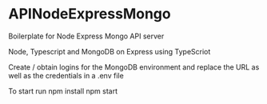 # APINodeExpressMongo
Boilerplate for Node Express Mongo API server

Node, Typescript and MongoDB on Express using TypeScriot

Create / obtain logins for the MongoDB environment and replace the URL as well as the credentials in a .env file

To start run
npm install
npm start

